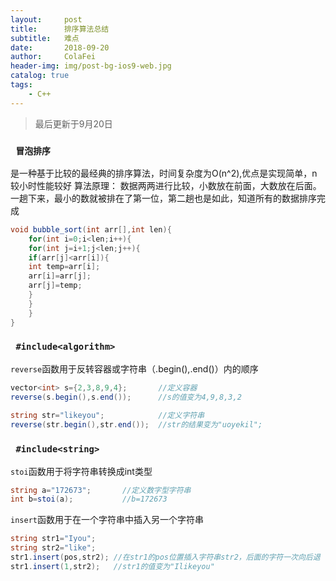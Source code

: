 ```yaml
---
layout:     post
title:      排序算法总结
subtitle:   难点
date:       2018-09-20
author:     ColaFei
header-img: img/post-bg-ios9-web.jpg
catalog: true
tags:
    - C++
---
```


>最后更新于9月20日

### ```  冒泡排序  ```
是一种基于比较的最经典的排序算法，时间复杂度为O(n^2),优点是实现简单，n较小时性能较好
算法原理：
    数据两两进行比较，小数放在前面，大数放在后面。一趟下来，最小的数就被排在了第一位，第二趟也是如此，知道所有的数据排序完成

```c#
void bubble_sort(int arr[],int len){
    for(int i=0;i<len;i++){
	for(int j=i+1;j<len;j++){
	if(arr[j]<arr[i]){
	int temp=arr[i];
    arr[i]=arr[j];
	arr[j]=temp;
	}
	}
	}
}
```

### ```  #include<algorithm>  ```
     
``` reverse ```函数用于反转容器或字符串（.begin(),.end()）内的顺序
	
```c#	
vector<int> s={2,3,8,9,4};       //定义容器
reverse(s.begin(),s.end());      //s的值变为4,9,8,3,2
	
string str="likeyou";            //定义字符串
reverse(str.begin(),str.end());  //str的结果变为"uoyekil";
```
	
### ```  #include<string>  ```

``` stoi ```函数用于将字符串转换成int类型

```c#	
string a="172673";       //定义数字型字符串
int b=stoi(a);           //b=172673

```

``` insert ```函数用于在一个字符串中插入另一个字符串

```c#
string str1="Iyou";
string str2="like";
str1.insert(pos,str2); //在str1的pos位置插入字符串str2，后面的字符一次向后退
str1.insert(1,str2);   //str1的值变为"Ilikeyou"

```

	
